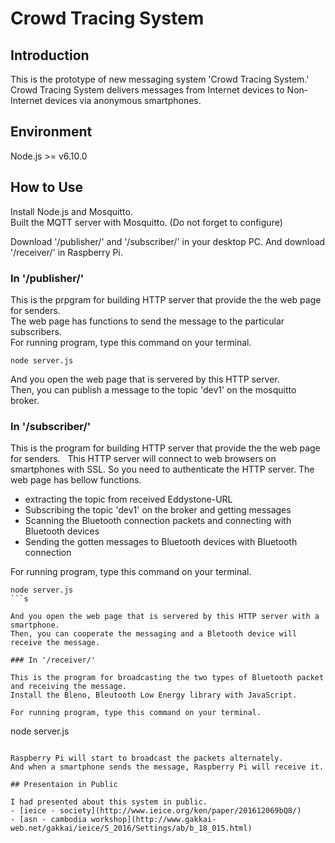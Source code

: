 # Crowd Tracing System


## Introduction

This is the prototype of new messaging system 'Crowd Tracing System.'  
Crowd Tracing System delivers messages from Internet devices to Non-Internet devices via anonymous smartphones.

## Environment

Node.js >= v6.10.0

## How to Use

Install Node.js and Mosquitto.  
Built the MQTT server with Mosquitto. (Do not forget to configure)  

Download '/publisher/' and '/subscriber/' in your desktop PC. And download '/receiver/' in Raspberry Pi.  

### In '/publisher/'

This is the prpgram for building HTTP server that provide the the web page for senders.  
The web page has functions to send the message to the particular subscribers.  
For running program, type this command on your terminal.

```
node server.js
```

And you open the web page that is servered by this HTTP server.  
Then, you can publish a message to the topic 'dev1' on the mosquitto broker.

### In '/subscriber/'

This is the program for building HTTP server that provide the the web page for senders.  
This HTTP server will connect to web browsers on smartphones with SSL. So you need to authenticate the HTTP server.
The web page has bellow functions. 
- extracting the topic from received Eddystone-URL
- Subscribing the topic 'dev1' on the broker and getting messages
- Scanning the Bluetooth connection packets and connecting with Bluetooth devices
- Sending the gotten messages to Bluetooth devices with Bluetooth connection

For running program, type this command on your terminal.

```
node server.js
```s

And you open the web page that is servered by this HTTP server with a smartphone.    
Then, you can cooperate the messaging and a Bletooth device will receive the message.

### In '/receiver/'

This is the program for broadcasting the two types of Bluetooth packet and receiving the message.  
Install the Bleno, Bleutooth Low Energy library with JavaScript.

For running program, type this command on your terminal.

```
node server.js
```

Raspberry Pi will start to broadcast the packets alternately.  
And when a smartphone sends the message, Raspberry Pi will receive it.

## Presentaion in Public

I had presented about this system in public. 
- [ieice - society](http://www.ieice.org/ken/paper/201612069bQ8/)
- [asn - cambodia workshop](http://www.gakkai-web.net/gakkai/ieice/S_2016/Settings/ab/b_18_015.html)


